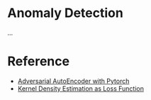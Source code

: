 # Anomaly Detection
...

# Reference
* [Adversarial AutoEncoder with Pytorch](https://blog.paperspace.com/adversarial-autoencoders-with-pytorch/)
* [Kernel Density Estimation as Loss Function](https://discuss.pytorch.org/t/kernel-density-estimation-as-loss-function/62261/6)